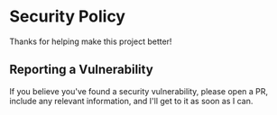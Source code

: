 # Security Policy

Thanks for helping make this project better!

## Reporting a Vulnerability

If you believe you've found a security vulnerability, please open a PR, include any relevant information,
and I'll get to it as soon as I can. 
